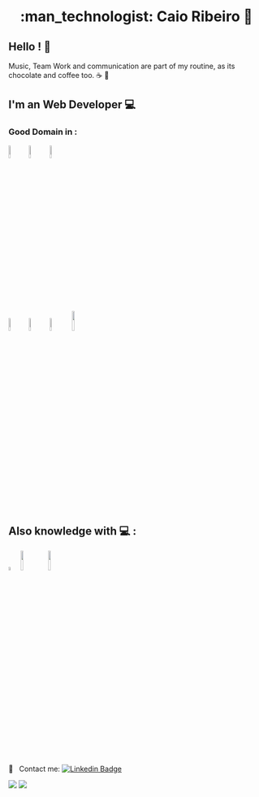 <h1 align="center"> :man_technologist: Caio Ribeiro  🚀</h1>
 
## Hello ! 👋
Music, Team Work and communication are part of my routine, as its chocolate and coffee too. ☕ 🍫

## I'm an Web Developer :computer:
 ### Good Domain in :

<img src=https://cdn.jsdelivr.net/gh/devicons/devicon/icons/html5/html5-plain-wordmark.svg width="8%"><img src="https://cdn.jsdelivr.net/gh/devicons/devicon/icons/css3/css3-plain-wordmark.svg" width="8%"><img src="https://cdn.jsdelivr.net/gh/devicons/devicon/icons/sass/sass-original.svg" width="8%"/>
          
<img src="https://cdn.jsdelivr.net/gh/devicons/devicon/icons/javascript/javascript-original.svg" width="8%"><img src="https://cdn.jsdelivr.net/gh/devicons/devicon/icons/typescript/typescript-original.svg" width="8%"><img src="https://cdn.jsdelivr.net/gh/devicons/devicon/icons/react/react-original-wordmark.svg" width="8%"> 
<img src="https://cdn.jsdelivr.net/gh/devicons/devicon/icons/git/git-plain-wordmark.svg" width="10%"/>
          


  
 ##  Also knowledge with 💻 :
 <img src="https://cdn.jsdelivr.net/gh/devicons/devicon/icons/jest/jest-plain.svg" width="4%">
 <img src="https://cdn.jsdelivr.net/gh/devicons/devicon/icons/nodejs/nodejs-plain-wordmark.svg" width="10%"/>
 <img src="https://cdn.jsdelivr.net/gh/devicons/devicon/icons/java/java-original-wordmark.svg" width="10%" />
          
 <br/> :email: &nbsp; Contact me: [![Linkedin Badge](https://img.shields.io/badge/-CaioDeoliveira-blue?style=flat-square&logo=Linkedin&logoColor=white&link=https://www.linkedin.com/in/caio-ribeiro-08100919b/)](https://www.linkedin.com/in/caio-ribeiro98/) 
<div>
  <img src="https://github-readme-stats.vercel.app/api?username=CaioDeOliveira&show_icons=true&theme=midnight-purple"/>
  <img align="top"src="https://github-readme-stats.vercel.app/api/top-langs/?username=CaioDeOliveira&layout=compact&hide=shell&theme=midnight-purple"/>
</div>
